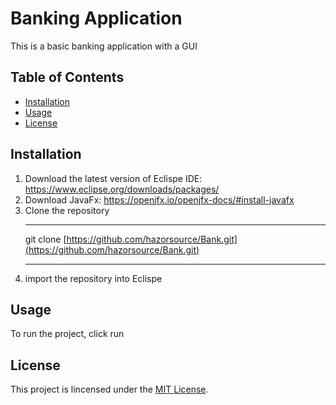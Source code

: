 # Banking Application
This is a basic banking application with a GUI

## Table of Contents
- [Installation](#installation)
- [Usage](#usage)
- [License](#usage)

## Installation
1. Download the latest version of Eclispe IDE: https://www.eclipse.org/downloads/packages/
2. Download JavaFx: https://openjfx.io/openjfx-docs/#install-javafx
3. Clone the repository
   ***
    git clone [https://github.com/hazorsource/Bank.git](https://github.com/hazorsource/Bank.git)
   ***
4. import the repository into Eclispe

## Usage
To run the project, click run 

## License
This project is lincensed under the [MIT License](LISCENSE).

